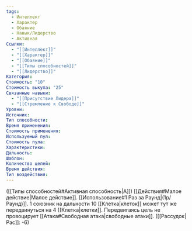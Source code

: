```yaml
---
tags:
  - Интеллект
  - Характер
  - Обаяние
  - Навык/Лидерство
  - Активная
Ссылки:
  - "[[Интеллект]]"
  - "[[Характер]]"
  - "[[Обаяние]]"
  - "[[Типы способностей]]"
  - "[[Лидерство]]"
Категория: 
Стоимость: "10"
Стоимость выкупа: "25"
Связанные навыки:
  - "[[Присутствие Лидера]]"
  - "[[Стремление к Свободе]]"
Уровни:
Источник:
Тип способности:
Время применения:
Стоимость применения:
Используемый пул:
Стоимость пула:
Характеристики:
Дальность:
Шаблон:
Количество целей:
Время действия:
Тип воздействия:
---
```

([[Типы способностей#Активная способность|А]]) [[Действия#Малое действие|Малое действие]]. [[Использование#1 Раз за Раунд|(1р/Раунд)]]. 1 союзник на дальности 10 [[Клетка|клеток]] может тут же передвинуться на 4 [[Клетка|клетки]]. Передвигаясь цель не провоцирует [[Атака#Свободная атака|свободные атаки]]. 
([[Рассудок|Рас]]: -6)